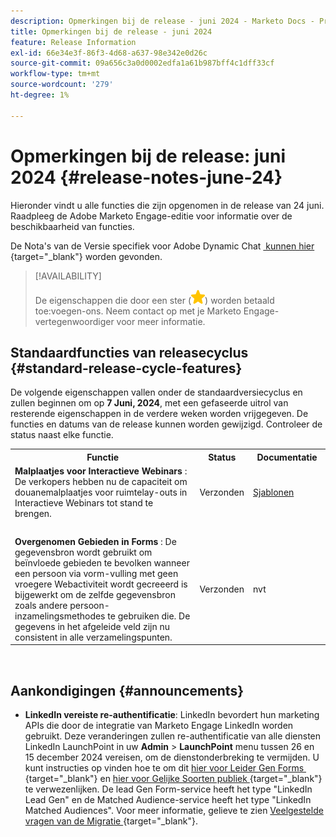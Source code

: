 ```yaml
---
description: Opmerkingen bij de release - juni 2024 - Marketo Docs - Productdocumentatie
title: Opmerkingen bij de release - juni 2024
feature: Release Information
exl-id: 66e34e3f-86f3-4d68-a637-98e342e0d26c
source-git-commit: 09a656c3a0d0002edfa1a61b987bff4c1dff33cf
workflow-type: tm+mt
source-wordcount: '279'
ht-degree: 1%

---
```


# Opmerkingen bij de release: juni 2024 {#release-notes-june-24}

Hieronder vindt u alle functies die zijn opgenomen in de release van 24 juni. Raadpleeg de Adobe Marketo Engage-editie voor informatie over de beschikbaarheid van functies.

De Nota&#39;s van de Versie specifiek voor Adobe Dynamic Chat [&#x200B; kunnen hier &#x200B;](/help/marketo/release-notes/dynamic-chat.md){target="_blank"} worden gevonden.

>[!AVAILABILITY]
>
>De eigenschappen die door een ster (![&#x200B; worden aangegeven ster &#x200B;](assets/yellow-star.png)) worden betaald toe:voegen-ons. Neem contact op met je Marketo Engage-vertegenwoordiger voor meer informatie.

## Standaardfuncties van releasecyclus {#standard-release-cycle-features}

De volgende eigenschappen vallen onder de standaardversiecyclus en zullen beginnen om op **7 Juni, 2024**, met een gefaseerde uitrol van resterende eigenschappen in de verdere weken worden vrijgegeven. De functies en datums van de release kunnen worden gewijzigd. Controleer de status naast elke functie.

<table style="table-layout:auto">
 <tbody>
  <tr>
   <th style="width:65%">Functie</th>
   <th style="width:10%">Status</th>
   <th style="width:25%">Documentatie</th>
  </tr>
     <tr>
   <td><strong> Malplaatjes voor Interactieve Webinars </strong>: De verkopers hebben nu de capaciteit om douanemalplaatjes voor ruimtelay-outs in Interactieve Webinars tot stand te brengen.</td>
   <td>Verzonden</td>
   <td><a href="/help/marketo/product-docs/demand-generation/events/interactive-webinars/templates.md">Sjablonen</a></td>
  </tr>
  <tr>
   <td> </td>
   <td> </td>
   <td> </td>
  </tr>
  </tr>
     <tr>
   <td><strong> Overgenomen Gebieden in Forms </strong>: De gegevensbron wordt gebruikt om beïnvloede gebieden te bevolken wanneer een persoon via vorm-vulling met geen vroegere Webactiviteit wordt gecreeerd is bijgewerkt om de zelfde gegevensbron zoals andere persoon-inzamelingsmethodes te gebruiken die. De gegevens in het afgeleide veld zijn nu consistent in alle verzamelingspunten.</td>
   <td>Verzonden</td>
   <td>nvt</td>
  </tr>
 </tbody>
</table>
<br/>

## Aankondigingen {#announcements}

* **LinkedIn vereiste re-authentificatie**: LinkedIn bevordert hun marketing APIs die door de integratie van Marketo Engage LinkedIn worden gebruikt. Deze veranderingen zullen re-authentificatie van alle diensten LinkedIn LaunchPoint in uw **Admin** > **LaunchPoint** menu tussen 26 en 15 december 2024 vereisen, om de dienstonderbreking te vermijden. U kunt instructies op vinden hoe te om dit [&#x200B; hier voor Leider Gen Forms &#x200B;](/help/marketo/product-docs/demand-generation/social/social-functions/set-up-linkedin-lead-gen-forms.md){target="_blank"} en [&#x200B; hier voor Gelijke Soorten publiek &#x200B;](/help/marketo/product-docs/demand-generation/ad-network-integrations/add-linkedin-matched-audiences-as-a-launchpoint-service.md){target="_blank"} te verwezenlijken. De lead Gen Form-service heeft het type &quot;LinkedIn Lead Gen&quot; en de Matched Audience-service heeft het type &quot;LinkedIn Matched Audiences&quot;. Voor meer informatie, gelieve te zien [&#x200B; Veelgestelde vragen van de Migratie &#x200B;](https://nation.marketo.com/t5/employee-blogs/linkedin-re-authentication-required/ba-p/347794){target="_blank"}.
